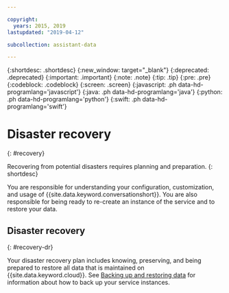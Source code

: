 ```yaml
---

copyright:
  years: 2015, 2019
lastupdated: "2019-04-12"

subcollection: assistant-data

---
```


{:shortdesc: .shortdesc}
{:new_window: target="_blank"}
{:deprecated: .deprecated}
{:important: .important}
{:note: .note}
{:tip: .tip}
{:pre: .pre}
{:codeblock: .codeblock}
{:screen: .screen}
{:javascript: .ph data-hd-programlang='javascript'}
{:java: .ph data-hd-programlang='java'}
{:python: .ph data-hd-programlang='python'}
{:swift: .ph data-hd-programlang='swift'}

# Disaster recovery
{: #recovery}

Recovering from potential disasters requires planning and preparation.
{: shortdesc}

You are responsible for understanding your configuration, customization, and usage of {{site.data.keyword.conversationshort}}. You are also responsible for being ready to re-create an instance of the service and to restore your data. 

## Disaster recovery
{: #recovery-dr}

Your disaster recovery plan includes knowing, preserving, and being prepared to restore all data that is maintained on {{site.data.keyword.cloud}}. See [Backing up and restoring data](/docs/services/assistant-data?topic=assistant-data-backup) for information about how to back up your service instances.
